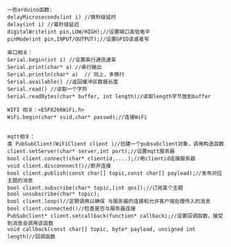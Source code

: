 
    一些arduino函数:
    delayMicroseconds(int i) //微秒级延时
    delay(int i) //毫秒级延迟
    digitalWrite(int pin,LOW/HIGH);//设置端口高低电平
    pinMode(int pin,INPUT/OUTPUT);//设置GPIO读或者写
    
    串口相关：
    Serial.begin(int i) //设置串行通信速率
    Serial.print(char* a) //串行输出
    Serial.println(char* a)  // 同上，多换行
    Serial.available() //返回缓冲区数据长度 
    Serial.read() //读取一个字符  
    Serial.readBytes(char* buffer, int length)//读取length字节放到buffer
    
    WIFI 相关：<ESP8266WiFi.h>
    WiFi.begin(char* ssid,char* passwd);//连接WiFi
    
    
    mqtt相关：
    类 PubSubClient(WiFiClient client )//创建一个pubsubclient对象，调用构造函数
    client.setServer(char* server,int port);//设置mqtt服务器
    bool client.connect(char* clientid,....);//用clientid连接服务器
    void client.disconnnect()//断开连接
    bool client.publish(const char[] topic,const char[] payload);//发布对应主题的消息
    bool client.subscribe(char* topic,[int qos]);//订阅某个主题
    bool unsubscribe(char* topic);
    bool client.loop()//定期调用以确保 与服务器的连接和允许客户端处理传入的消息
    bool client.connected()//检查是否与服务器连接
    PubSubclient* client.setcallback(function* callback);//设置回调函数，接受到消息会调用该函数
    void callback(const char[] topic, byte* payload, unsigned int length)//回调函数
    
